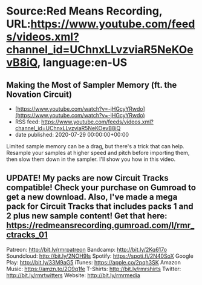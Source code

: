 # Source:Red Means Recording, URL:https://www.youtube.com/feeds/videos.xml?channel_id=UChnxLLvzviaR5NeKOevB8iQ, language:en-US

## Making the Most of Sampler Memory (ft. the Novation Circuit)
 - [https://www.youtube.com/watch?v=-jHGcyYRwdo](https://www.youtube.com/watch?v=-jHGcyYRwdo)
 - RSS feed: https://www.youtube.com/feeds/videos.xml?channel_id=UChnxLLvzviaR5NeKOevB8iQ
 - date published: 2020-07-29 00:00:00+00:00

Limited sample memory can be a drag, but there's a trick that can help.
Resample your samples at higher speed and pitch before importing them, then slow them down in the sampler. I'll show you how in this video.

UPDATE! My packs are now Circuit Tracks compatible! Check your purchase on Gumroad to get a new download. Also, I've made a mega pack for Circuit Tracks that includes packs 1 and 2 plus new sample content! Get that here: https://redmeansrecording.gumroad.com/l/rmr_ctracks_01
------------------------------------
Patreon: http://bit.ly/rmrpatreon
Bandcamp: http://bit.ly/2Kq617o
Soundcloud: http://bit.ly/2NOH9Is
Spotify: https://spoti.fi/2N40SoX
Google Play: http://bit.ly/33M9aG5
iTunes: https://apple.co/2pqh3SK
Amazon Music: https://amzn.to/2O9q1fe
T-Shirts: http://bit.ly/rmrshirts
Twitter: http://bit.ly/rmrtwitters
Website: http://bit.ly/rmrmedia


